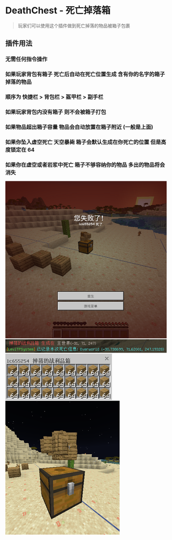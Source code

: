 # DeathChest - 死亡掉落箱

> 玩家们可以使用这个插件做到死亡掉落的物品被箱子包裹

## 插件用法

### 无需任何指令操作

### 如果玩家背包有箱子 死亡后自动在死亡位置生成 含有你的名字的箱子 掉落的物品

### 顺序为 快捷栏 > 背包栏 > 盔甲栏 > 副手栏

### 如果玩家背包内没有箱子 则不会被箱子打包

### 如果物品超出箱子容量 物品会自动放置在箱子附近 (一般是上面)

### 如果你坠入虚空死亡 天空暴毙 箱子会默认生成在你死亡的位置 但是高度锁定在 64

### 如果你在虚空或者岩浆中死亡 箱子不够容纳你的物品 多出的物品将会消失

![alt text](/public/6-3.png)
![alt text](/public/6-2.png)
![alt text](/public/6.png)
![alt text](/public/6-4.png)
